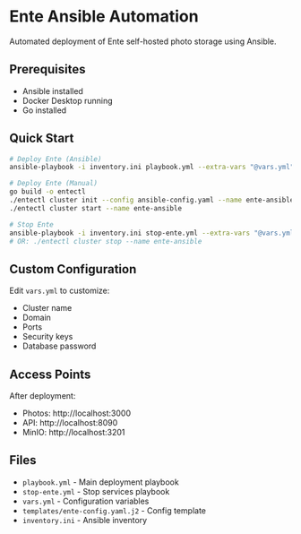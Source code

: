 # Ente Ansible Automation

Automated deployment of Ente self-hosted photo storage using Ansible.

## Prerequisites

- Ansible installed
- Docker Desktop running
- Go installed

## Quick Start

```bash
# Deploy Ente (Ansible)
ansible-playbook -i inventory.ini playbook.yml --extra-vars "@vars.yml"

# Deploy Ente (Manual)
go build -o entectl
./entectl cluster init --config ansible-config.yaml --name ente-ansible
./entectl cluster start --name ente-ansible

# Stop Ente
ansible-playbook -i inventory.ini stop-ente.yml --extra-vars "@vars.yml"
# OR: ./entectl cluster stop --name ente-ansible
```

## Custom Configuration

Edit `vars.yml` to customize:
- Cluster name
- Domain
- Ports
- Security keys
- Database password

## Access Points

After deployment:
- Photos: http://localhost:3000
- API: http://localhost:8090
- MinIO: http://localhost:3201

## Files

- `playbook.yml` - Main deployment playbook
- `stop-ente.yml` - Stop services playbook
- `vars.yml` - Configuration variables
- `templates/ente-config.yaml.j2` - Config template
- `inventory.ini` - Ansible inventory